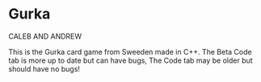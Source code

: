 # Gurka
CALEB AND ANDREW

This is the Gurka card game from Sweeden made in C++. The Beta Code tab is more up to date but can have bugs, The Code tab may be older but should have no bugs!
